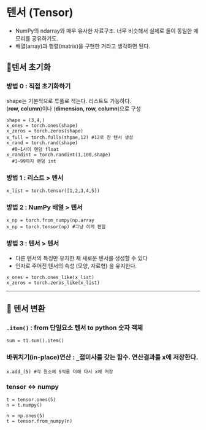 # 텐서 (Tensor)

* NumPy의 ndarray와 매우 유사한 자료구조. 너무 비슷해서 실제로 둘이 동일한 메모리를 공유하기도.
* 배열(array)과 행렬(matrix)을 구현한 거라고 생각하면 된다. 

## 🎈텐서 초기화

### 방법 0 : 직접 초기화하기
shape는 기본적으로 튜플로 적는다. 리스트도 가능하다.<br>
(**row, column**)이나
(**dimension, row, column**)으로 구성
```
shape = (3,4,)
x_ones = torch.ones(shape)
x_zeros = torch.zeros(shape)
x_full = torch.fulls(shpae,12) #12로 찬 텐서 생성
x_rand = torch.rand(shape)
  #0~1사이 랜덤 float
x_randint = torch.randint(1,100,shape)
  #1~99까지 랜덤 int
```

### 방법 1 : 리스트 > 텐서

```
x_list = torch.tensor([1,2,3,4,5])
```


### 방법 2 : NumPy 배열 > 텐서

```
x_np = torch.from_numpy(np.array
x_np = torch.tensor(np) #그냥 이게 편함
```


### 방법 3 : 텐서 > 텐서
* 다른 텐서의 특징만 유지한 채 새로운 텐서를 생성할 수 있다
* 인자로 주어진 텐서의 속성 (모양, 자료형) 을 유지한다.
```
x_ones = torch.ones_like(x_list)
x_zeros = torch.zeros_like(x_list)
```
---

## 👟 텐서 변환

### `.item()` : from 단일요소 텐서 to python 숫자 객체
```
sum = t1.sum().item()
```
### 바꿔치기(in-place)연산 : `_`접미사를 갖는 함수. 연산결과를 x에 저장한다.
```
x.add_(5) #각 원소에 5씩을 더해 다시 x에 저장
```
### tensor <-> numpy
```
t = tensor.ones(5)
n = t.numpy()

n = np.ones(5)
t = tensor.from_numpy(n)
```
